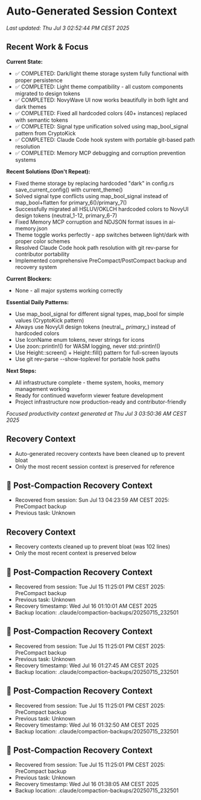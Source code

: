 # Auto-Generated Session Context

*Last updated: Thu Jul  3 02:52:44 PM CEST 2025*

## Recent Work & Focus

**Current State:**
- ✅ COMPLETED: Dark/light theme storage system fully functional with proper persistence
- ✅ COMPLETED: Light theme compatibility - all custom components migrated to design tokens
- ✅ COMPLETED: NovyWave UI now works beautifully in both light and dark themes
- ✅ COMPLETED: Fixed all hardcoded colors (40+ instances) replaced with semantic tokens
- ✅ COMPLETED: Signal type unification solved using map_bool_signal pattern from CryptoKick
- ✅ COMPLETED: Claude Code hook system with portable git-based path resolution
- ✅ COMPLETED: Memory MCP debugging and corruption prevention systems

**Recent Solutions (Don't Repeat):**
- Fixed theme storage by replacing hardcoded "dark" in config.rs save_current_config() with current_theme()
- Solved signal type conflicts using map_bool_signal instead of map_bool+flatten for primary_6()/primary_7()
- Successfully migrated all HSLUV/OKLCH hardcoded colors to NovyUI design tokens (neutral_1-12, primary_6-7)
- Fixed Memory MCP corruption and NDJSON format issues in ai-memory.json
- Theme toggle works perfectly - app switches between light/dark with proper color schemes
- Resolved Claude Code hook path resolution with git rev-parse for contributor portability
- Implemented comprehensive PreCompact/PostCompact backup and recovery system

**Current Blockers:**
- None - all major systems working correctly

**Essential Daily Patterns:**
- Use map_bool_signal for different signal types, map_bool for simple values (CryptoKick pattern)
- Always use NovyUI design tokens (neutral_*, primary_*) instead of hardcoded colors
- Use IconName enum tokens, never strings for icons  
- Use zoon::println!() for WASM logging, never std::println!()
- Use Height::screen() + Height::fill() pattern for full-screen layouts
- Use git rev-parse --show-toplevel for portable hook paths

**Next Steps:**
- All infrastructure complete - theme system, hooks, memory management working
- Ready for continued waveform viewer feature development
- Project infrastructure now production-ready and contributor-friendly

*Focused productivity context generated at Thu Jul  3 03:50:36 AM CEST 2025*


## Recovery Context
- Auto-generated recovery contexts have been cleaned up to prevent bloat
- Only the most recent session context is preserved for reference

## 🔄 Post-Compaction Recovery Context
- Recovered from session: Sun Jul 13 04:23:59 AM CEST 2025: PreCompact backup
- Previous task: Unknown

## Recovery Context
- Recovery contexts cleaned up to prevent bloat (was 102 lines)
- Only the most recent context is preserved below

## 🔄 Post-Compaction Recovery Context
- Recovered from session: Tue Jul 15 11:25:01 PM CEST 2025: PreCompact backup
- Previous task: Unknown
- Recovery timestamp: Wed Jul 16 01:10:01 AM CEST 2025
- Backup location: .claude/compaction-backups/20250715_232501

## 🔄 Post-Compaction Recovery Context
- Recovered from session: Tue Jul 15 11:25:01 PM CEST 2025: PreCompact backup
- Previous task: Unknown
- Recovery timestamp: Wed Jul 16 01:27:45 AM CEST 2025
- Backup location: .claude/compaction-backups/20250715_232501

## 🔄 Post-Compaction Recovery Context
- Recovered from session: Tue Jul 15 11:25:01 PM CEST 2025: PreCompact backup
- Previous task: Unknown
- Recovery timestamp: Wed Jul 16 01:32:50 AM CEST 2025
- Backup location: .claude/compaction-backups/20250715_232501

## 🔄 Post-Compaction Recovery Context
- Recovered from session: Tue Jul 15 11:25:01 PM CEST 2025: PreCompact backup
- Previous task: Unknown
- Recovery timestamp: Wed Jul 16 01:38:05 AM CEST 2025
- Backup location: .claude/compaction-backups/20250715_232501

